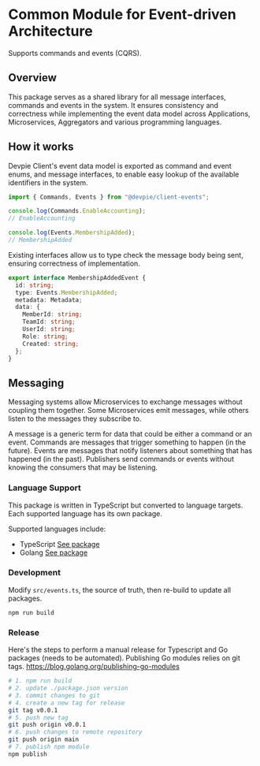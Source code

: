 # Common Module for Event-driven Architecture

Supports commands and events (CQRS).

## Overview

This package serves as a shared library for all message interfaces, commands and events in the system. It ensures consistency and correctness while implementing the event data model across Applications, Microservices, Aggregators and various programming languages.

## How it works

Devpie Client's event data model is exported as command and event enums, and message interfaces, to enable easy lookup of the available identifiers in the system.

```typescript
import { Commands, Events } from "@devpie/client-events";

console.log(Commands.EnableAccounting);
// EnableAccounting

console.log(Events.MembershipAdded);
// MembershipAdded
```

Existing interfaces allow us to type check the message body being sent, ensuring correctness of implementation.

```typescript
export interface MembershipAddedEvent {
  id: string;
  type: Events.MembershipAdded;
  metadata: Metadata;
  data: {
    MemberId: string;
    TeamId: string;
    UserId: string;
    Role: string;
    Created: string;
  };
}
```

## Messaging

Messaging systems allow Microservices to exchange messages without coupling them together. Some Microservices emit messages, while others listen to the messages they subscribe to.

A message is a generic term for data that could be either a command or an event. Commands are messages that trigger something to happen (in the future). Events are messages that notify listeners about something that has happened (in the past). Publishers send commands or events without knowing the consumers that may be listening.

### Language Support

This package is written in TypeScript but converted to language targets. Each supported language has its own package.

Supported languages include:

- TypeScript [See package](https://www.npmjs.com/package/@devpie/client-events)
- Golang [See package](https://github.com/ivorscott/devpie-client-events/tree/main/go)

### Development

Modify `src/events.ts`, the source of truth, then re-build to update all packages.

```
npm run build
```

### Release

Here's the steps to perform a manual release for Typescript and Go packages (needs to be automated). Publishing Go modules relies on git tags. https://blog.golang.org/publishing-go-modules

```bash
# 1. npm run build
# 2. update ./package.json version
# 3. commit changes to git
# 4. create a new tag for release
git tag v0.0.1
# 5. push new tag
git push origin v0.0.1
# 6. push changes to remote repository
git push origin main
# 7. publish npm module
npm publish
```
